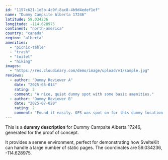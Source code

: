 ```yaml
---
id: "1157c621-1e5b-4c9f-8ac8-4b9d4edef1ef"
name: "Dummy Campsite Alberta 17246"
latitude: 59.034236
longitude: -114.628975
continent: "north-america"
country: "canada"
region: "alberta"
amenities:
  - "picnic-table"
  - "trash"
  - "toilet"
  - "hiking"
images:
  - "https://res.cloudinary.com/demo/image/upload/v1/sample.jpg"
reviews:
  - author: "Dummy Reviewer A"
    date: "2025-05-014"
    rating: 3
    comment: "A nice, quiet dummy spot with some basic amenities."
  - author: "Dummy Reviewer B"
    date: "2025-07-020"
    rating: 2
    comment: "Found it easily. GPS was spot on for this dummy location."
---
```


This is a **dummy description** for Dummy Campsite Alberta 17246, generated for the proof of concept.

It provides a serene environment, perfect for demonstrating how SvelteKit can handle a large number of static pages. The coordinates are 59.034236, -114.628975.
